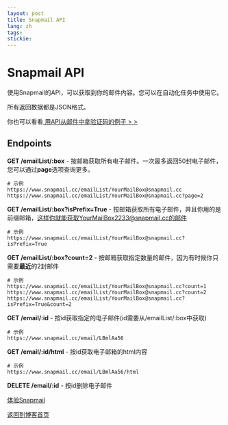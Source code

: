 ```yaml
---
layout: post
title: Snapmail API
lang: zh
tags: 
stickie: 
---
```


# Snapmail API

使用Snapmail的API，可以获取到你的邮件内容。您可以在自动化任务中使用它。

所有返回数据都是JSON格式。

你也可以看看<a target="_blank" href="https://www.snapmail.cc/blog/zh/2020/01/05/automation-test.html"> 用API从邮件中拿验证码的例子 > > </a>

## Endpoints

**GET    /emailList/:box** - 按邮箱获取所有电子邮件。一次最多返回50封电子邮件，您可以通过**page**选项查询更多。
```
# 示例
https://www.snapmail.cc/emailList/YourMailBox@snapmail.cc
https://www.snapmail.cc/emailList/YourMailBox@snapmail.cc?page=2
```

**GET    /emailList/:box?isPrefix=True** - 按邮箱获取所有电子邮件，并且你用的是前缀邮箱，这样你就能获取YourMailBox2233@snapmail.cc的邮件
```
# 示例
https://www.snapmail.cc/emailList/YourMailBox@snapmail.cc?isPrefix=True
```

**GET    /emailList/:box?count=2** - 按邮箱获取指定数量的邮件，因为有时候你只需要**最近**的2封邮件
```
# 示例
https://www.snapmail.cc/emailList/YourMailBox@snapmail.cc?count=1
https://www.snapmail.cc/emailList/YourMailBox@snapmail.cc?count=2
https://www.snapmail.cc/emailList/YourMailBox@snapmail.cc?isPrefix=True&count=2
```

**GET    /email/:id** - 按id获取指定的电子邮件(id需要从/emailList/:box中获取)
```
# 示例
https://www.snapmail.cc/email/LBmlAa56
```

**GET    /email/:id/html** - 按id获取电子邮箱的html内容
```
# 示例
https://www.snapmail.cc/email/LBmlAa56/html
```

**DELETE /email/:id** - 按id删除电子邮件


<a target="_blank" href="https://www.snapmail.cc"><i class="fa fa-envelope a"></i> 体验Snapmail </a>

<a href="https://www.snapmail.cc/blog/"><i class="fa fa-arrow-circle-left"></i> 返回到博客首页 </a>